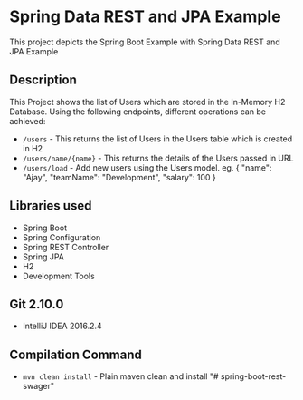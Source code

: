 # Spring Data REST and JPA Example
This project depicts the Spring Boot Example with Spring Data REST and JPA Example

## Description
This Project shows the list of Users which are stored in the In-Memory H2 Database. Using the following endpoints, different operations can be achieved:
- `/users` - This returns the list of Users in the Users table which is created in H2
- `/users/name/{name}` - This returns the details of the Users passed in URL
- `/users/load` - Add new users using the Users model. eg. { "name": "Ajay", "teamName": "Development", "salary": 100 }

## Libraries used
- Spring Boot
- Spring Configuration
- Spring REST Controller
- Spring JPA
- H2
- Development Tools

## Git 2.10.0
- IntelliJ IDEA 2016.2.4

## Compilation Command
- `mvn clean install` - Plain maven clean and install
"# spring-boot-rest-swager" 
